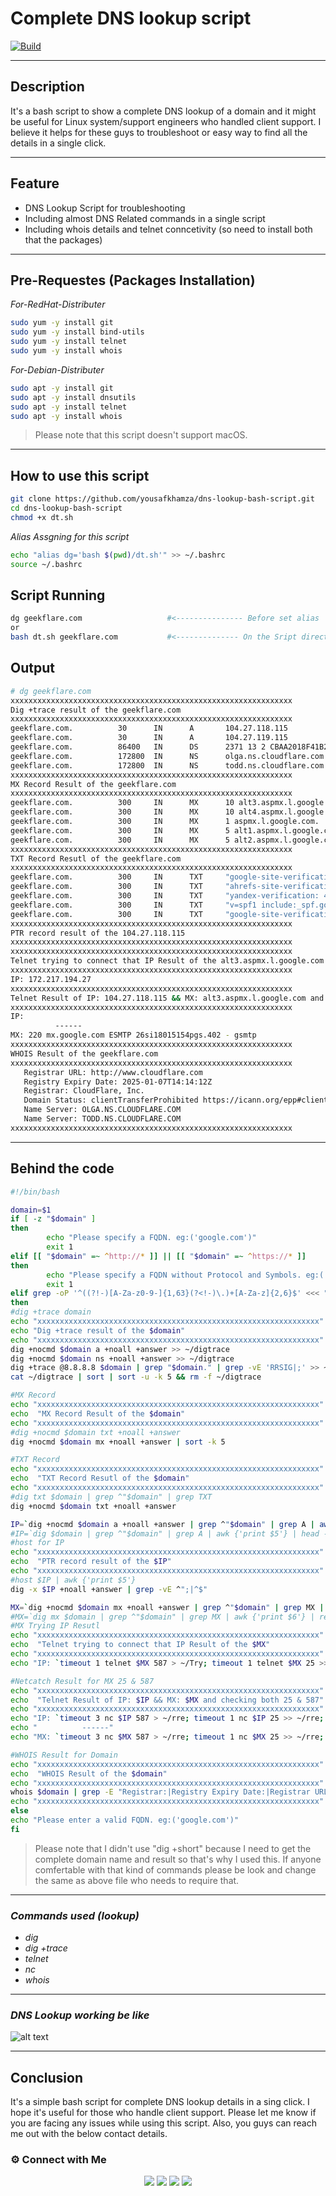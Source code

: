 # Complete DNS lookup script
[![Build](https://travis-ci.org/joemccann/dillinger.svg?branch=master)](https://travis-ci.org/joemccann/dillinger)

---
## Description

It's a bash script to show a complete DNS lookup of a domain and it might be useful for Linux system/support engineers who handled client support.  I believe it helps for these guys to troubleshoot or easy way to find all the details in a single click.

----
## Feature
- DNS Lookup Script for troubleshooting 
- Including almost DNS Related commands in a single script
- Including whois details and telnet conncetivity (so need to install both that the packages)

---
## Pre-Requestes (Packages Installation)
_For-RedHat-Distributer_
```sh
sudo yum -y install git 
sudo yum -y install bind-utils
sudo yum -y install telnet
sudo yum -y install whois
```
_For-Debian-Distributer_
```sh
sudo apt -y install git 
sudo apt -y install dnsutils
sudo apt -y install telnet
sudo apt -y install whois
```

> Please note that this script doesn't support macOS.
 
----
## How to use this script
```sh
git clone https://github.com/yousafkhamza/dns-lookup-bash-script.git
cd dns-lookup-bash-script
chmod +x dt.sh
```
_Alias Assgning for this script_
```sh
echo "alias dg='bash $(pwd)/dt.sh'" >> ~/.bashrc
source ~/.bashrc
```

## Script Running
```sh
dg geekflare.com                   #<--------------- Before set alias
or 
bash dt.sh geekflare.com           #<-------------- On the Sript directory
```

## Output
```sh
# dg geekflare.com
xxxxxxxxxxxxxxxxxxxxxxxxxxxxxxxxxxxxxxxxxxxxxxxxxxxxxxxxxxxxxxx
Dig +trace result of the geekflare.com
xxxxxxxxxxxxxxxxxxxxxxxxxxxxxxxxxxxxxxxxxxxxxxxxxxxxxxxxxxxxxxx
geekflare.com.          30      IN      A       104.27.118.115
geekflare.com.          30      IN      A       104.27.119.115
geekflare.com.          86400   IN      DS      2371 13 2 CBAA2018F41B29985DAEDE7F127D4F9626ADA609665CEBAB0011903B 7C639254
geekflare.com.          172800  IN      NS      olga.ns.cloudflare.com.
geekflare.com.          172800  IN      NS      todd.ns.cloudflare.com.
xxxxxxxxxxxxxxxxxxxxxxxxxxxxxxxxxxxxxxxxxxxxxxxxxxxxxxxxxxxxxxx
MX Record Result of the geekflare.com
xxxxxxxxxxxxxxxxxxxxxxxxxxxxxxxxxxxxxxxxxxxxxxxxxxxxxxxxxxxxxxx
geekflare.com.          300     IN      MX      10 alt3.aspmx.l.google.com.
geekflare.com.          300     IN      MX      10 alt4.aspmx.l.google.com.
geekflare.com.          300     IN      MX      1 aspmx.l.google.com.
geekflare.com.          300     IN      MX      5 alt1.aspmx.l.google.com.
geekflare.com.          300     IN      MX      5 alt2.aspmx.l.google.com.
xxxxxxxxxxxxxxxxxxxxxxxxxxxxxxxxxxxxxxxxxxxxxxxxxxxxxxxxxxxxxxx
TXT Record Resutl of the geekflare.com
xxxxxxxxxxxxxxxxxxxxxxxxxxxxxxxxxxxxxxxxxxxxxxxxxxxxxxxxxxxxxxx
geekflare.com.          300     IN      TXT     "google-site-verification=MRSwa454qay1S6pwwixzoiZl08kfJfkhiQIslhok3-A"
geekflare.com.          300     IN      TXT     "ahrefs-site-verification_8eefbd2fe43a8728b6fd14a393e2aff77b671e41615d2c1c6fc365ec33a4d6d0"
geekflare.com.          300     IN      TXT     "yandex-verification: 42f25bad396e79f5"
geekflare.com.          300     IN      TXT     "v=spf1 include:_spf.google.com include:mailgun.org ~all"
geekflare.com.          300     IN      TXT     "google-site-verification=7QXbgb492Y5NVyWzSAgAScfUV3XIAGTKKZfdpCvcaGM"
xxxxxxxxxxxxxxxxxxxxxxxxxxxxxxxxxxxxxxxxxxxxxxxxxxxxxxxxxxxxxxx
PTR record result of the 104.27.118.115
xxxxxxxxxxxxxxxxxxxxxxxxxxxxxxxxxxxxxxxxxxxxxxxxxxxxxxxxxxxxxxx
xxxxxxxxxxxxxxxxxxxxxxxxxxxxxxxxxxxxxxxxxxxxxxxxxxxxxxxxxxxxxxx
Telnet trying to connect that IP Result of the alt3.aspmx.l.google.com
xxxxxxxxxxxxxxxxxxxxxxxxxxxxxxxxxxxxxxxxxxxxxxxxxxxxxxxxxxxxxxx
IP: 172.217.194.27
xxxxxxxxxxxxxxxxxxxxxxxxxxxxxxxxxxxxxxxxxxxxxxxxxxxxxxxxxxxxxxx
Telnet Result of IP: 104.27.118.115 && MX: alt3.aspmx.l.google.com and checking both 25 & 587
xxxxxxxxxxxxxxxxxxxxxxxxxxxxxxxxxxxxxxxxxxxxxxxxxxxxxxxxxxxxxxx
IP:
          ------
MX: 220 mx.google.com ESMTP 26si18015154pgs.402 - gsmtp
xxxxxxxxxxxxxxxxxxxxxxxxxxxxxxxxxxxxxxxxxxxxxxxxxxxxxxxxxxxxxxx
WHOIS Result of the geekflare.com
xxxxxxxxxxxxxxxxxxxxxxxxxxxxxxxxxxxxxxxxxxxxxxxxxxxxxxxxxxxxxxx
   Registrar URL: http://www.cloudflare.com
   Registry Expiry Date: 2025-01-07T14:14:12Z
   Registrar: CloudFlare, Inc.
   Domain Status: clientTransferProhibited https://icann.org/epp#clientTransferProhibited
   Name Server: OLGA.NS.CLOUDFLARE.COM
   Name Server: TODD.NS.CLOUDFLARE.COM
xxxxxxxxxxxxxxxxxxxxxxxxxxxxxxxxxxxxxxxxxxxxxxxxxxxxxxxxxxxxxxx
```

----
## Behind the code
```sh
#!/bin/bash

domain=$1
if [ -z "$domain" ]
then
        echo "Please specify a FQDN. eg:('google.com')"
        exit 1
elif [[ "$domain" =~ ^http://* ]] || [[ "$domain" =~ ^https://* ]]
then
        echo "Please specify a FQDN without Protocol and Symbols. eg:('google.com')"
        exit 1
elif grep -oP '^((?!-)[A-Za-z0-9-]{1,63}(?<!-)\.)+[A-Za-z]{2,6}$' <<< "$domain" >/dev/null 2>&1;
then
#dig +trace domain
echo "xxxxxxxxxxxxxxxxxxxxxxxxxxxxxxxxxxxxxxxxxxxxxxxxxxxxxxxxxxxxxxx"
echo "Dig +trace result of the $domain"
echo "xxxxxxxxxxxxxxxxxxxxxxxxxxxxxxxxxxxxxxxxxxxxxxxxxxxxxxxxxxxxxxx"
dig +nocmd $domain a +noall +answer >> ~/digtrace
dig +nocmd $domain ns +noall +answer >> ~/digtrace
dig +trace @8.8.8.8 $domain | grep "$domain." | grep -vE 'RRSIG|;' >> ~/digtrace
cat ~/digtrace | sort | sort -u -k 5 && rm -f ~/digtrace

#MX Record
echo "xxxxxxxxxxxxxxxxxxxxxxxxxxxxxxxxxxxxxxxxxxxxxxxxxxxxxxxxxxxxxxx"
echo  "MX Record Result of the $domain"
echo "xxxxxxxxxxxxxxxxxxxxxxxxxxxxxxxxxxxxxxxxxxxxxxxxxxxxxxxxxxxxxxx"
#dig +nocmd $domain txt +noall +answer
dig +nocmd $domain mx +noall +answer | sort -k 5

#TXT Record
echo "xxxxxxxxxxxxxxxxxxxxxxxxxxxxxxxxxxxxxxxxxxxxxxxxxxxxxxxxxxxxxxx"
echo  "TXT Record Resutl of the $domain"
echo "xxxxxxxxxxxxxxxxxxxxxxxxxxxxxxxxxxxxxxxxxxxxxxxxxxxxxxxxxxxxxxx"
#dig txt $domain | grep ^"$domain" | grep TXT
dig +nocmd $domain txt +noall +answer

IP=`dig +nocmd $domain a +noall +answer | grep ^"$domain" | grep A | awk {'print $5'} | head -n1`
#IP=`dig $domain | grep ^"$domain" | grep A | awk {'print $5'} | head -n1`
#host for IP
echo "xxxxxxxxxxxxxxxxxxxxxxxxxxxxxxxxxxxxxxxxxxxxxxxxxxxxxxxxxxxxxxx"
echo  "PTR record result of the $IP"
echo "xxxxxxxxxxxxxxxxxxxxxxxxxxxxxxxxxxxxxxxxxxxxxxxxxxxxxxxxxxxxxxx"
#host $IP | awk {'print $5'}
dig -x $IP +noall +answer | grep -vE ^";|^$"

MX=`dig +nocmd $domain mx +noall +answer | grep ^"$domain" | grep MX | awk {'print $6'} | rev | cut -c2- | rev | head -n1`
#MX=`dig mx $domain | grep ^"$domain" | grep MX | awk {'print $6'} | rev | cut -c2- | rev | head -n1`
#MX Trying IP Resutl
echo "xxxxxxxxxxxxxxxxxxxxxxxxxxxxxxxxxxxxxxxxxxxxxxxxxxxxxxxxxxxxxxx"
echo  "Telnet trying to connect that IP Result of the $MX"
echo "xxxxxxxxxxxxxxxxxxxxxxxxxxxxxxxxxxxxxxxxxxxxxxxxxxxxxxxxxxxxxxx"
echo "IP: `timeout 1 telnet $MX 587 > ~/Try; timeout 1 telnet $MX 25 >> ~/Try; cat ~/Try | grep -v -e '^$'| grep Trying | head -n1 | awk {'print $2'} | rev | cut -c4- |rev; rm -f ~/Try`"

#Netcatch Result for MX 25 & 587
echo "xxxxxxxxxxxxxxxxxxxxxxxxxxxxxxxxxxxxxxxxxxxxxxxxxxxxxxxxxxxxxxx"
echo  "Telnet Result of IP: $IP && MX: $MX and checking both 25 & 587"
echo "xxxxxxxxxxxxxxxxxxxxxxxxxxxxxxxxxxxxxxxxxxxxxxxxxxxxxxxxxxxxxxx"
echo "IP: `timeout 3 nc $IP 587 > ~/rre; timeout 1 nc $IP 25 >> ~/rre; cat ~/rre | grep -v -e '^$'| head -n1; rm -f ~/rre`"
echo "          ------"
echo "MX: `timeout 3 nc $MX 587 > ~/rre; timeout 1 nc $MX 25 >> ~/rre; cat ~/rre | grep -v -e '^$'| head -n1; rm -f ~/rre`"

#WHOIS Result for Domain
echo "xxxxxxxxxxxxxxxxxxxxxxxxxxxxxxxxxxxxxxxxxxxxxxxxxxxxxxxxxxxxxxx"
echo  "WHOIS Result of the $domain"
echo "xxxxxxxxxxxxxxxxxxxxxxxxxxxxxxxxxxxxxxxxxxxxxxxxxxxxxxxxxxxxxxx"
whois $domain | grep -E "Registrar:|Registry Expiry Date:|Registrar URL:|Name Server:|Expiration Date:|Status:|URL:"
echo "xxxxxxxxxxxxxxxxxxxxxxxxxxxxxxxxxxxxxxxxxxxxxxxxxxxxxxxxxxxxxxx"
else
echo "Please enter a valid FQDN. eg:('google.com')"
fi
```
> Please note that I didn't use "dig +short" because I need to get the complete domain name and result so that's why I used this. If anyone comfertable with that kind of commands please be look and change the same as above file who needs to require that. 

---
### _Commands used (lookup)_
- _dig_
- _dig +trace_
- _telnet_
- _nc_
- _whois_

----
### _DNS Lookup working be like_

![alt text](https://i.ibb.co/Rybf9sQ/dns.png)

----
## Conclusion

It's a simple bash script for complete DNS lookup details in a sing click. I hope it's useful for those who handle client support. Please let me know if you are facing any issues while using this script. Also, you guys can reach me out with the below contact details. 

### ⚙️ Connect with Me 

<p align="center">
<a href="mailto:yousaf.k.hamza@gmail.com"><img src="https://img.shields.io/badge/Gmail-D14836?style=for-the-badge&logo=gmail&logoColor=white"/></a>
<a href="https://www.linkedin.com/in/yousafkhamza"><img src="https://img.shields.io/badge/LinkedIn-0077B5?style=for-the-badge&logo=linkedin&logoColor=white"/></a> 
<a href="https://www.instagram.com/yousafkhamza"><img src="https://img.shields.io/badge/Instagram-E4405F?style=for-the-badge&logo=instagram&logoColor=white"/></a>
<a href="https://wa.me/%2B917736720639?text=This%20message%20from%20GitHub."><img src="https://img.shields.io/badge/WhatsApp-25D366?style=for-the-badge&logo=whatsapp&logoColor=white"/></a><br />


